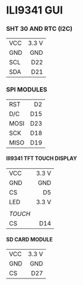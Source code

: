 # ILI9341 GUI

### SHT 30 AND RTC (I2C)

|||
|---|--:|
|VCC|3.3 V|
|GND|GND|
|SCL|D22|
|SDA|D21|


### SPI MODULES
|||
|---|--:|
|RST|D2|
|D/C|D15|
|MOSI|D23|
|SCK|D18|
|MISO|D19|


#### IlI9341 TFT TOUCH DISPLAY

|||
|---|--:|
|VCC|3.3 V|
|GND|GND|
|CS|D5|
|LED|3.3 V|
|||
|*TOUCH*||
|CS|D14|

#### SD CARD MODULE

|||
|---|--:|
|VCC|3.3 V|
|GND|GND|
|CS|D27|

